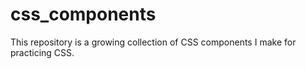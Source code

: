 # css_components

This repository is a growing collection of CSS components I make for practicing CSS.
